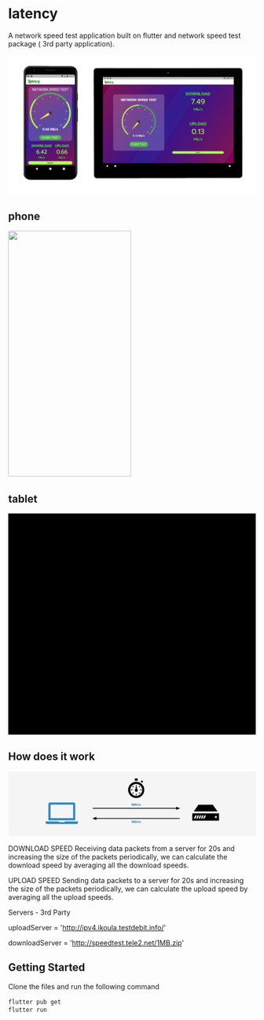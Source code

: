 # latency

A network speed test application built on flutter and network speed test package ( 3rd party application).

![Output demo](caption.PNG)

## phone
<img src="phone.gif" width="250" height="500"/> 

## tablet
<img src="tablet.gif" width="700" height="450"/>

## How does it work

![Output](how.PNG)

DOWNLOAD SPEED
Receiving data packets from a server for 20s and increasing the size of the packets periodically, we can calculate the download speed by averaging all the download speeds.

UPLOAD SPEED
Sending data packets to a server for 20s and increasing the size of the packets periodically, we can calculate the upload speed by averaging all the upload speeds.

Servers - 3rd Party

uploadServer = 'http://ipv4.ikoula.testdebit.info/'

downloadServer = 'http://speedtest.tele2.net/1MB.zip'


## Getting Started
Clone the files and run the following command
```
flutter pub get
flutter run
```

